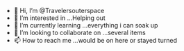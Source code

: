 - 👋 Hi, I’m @Travelersouterspace
- 👀 I’m interested in ...Helping out
- 🌱 I’m currently learning ...everything i can soak up
- 💞️ I’m looking to collaborate on ...several items
- 📫 How to reach me ...would be on here or stayed turned

<!---
Travelersouterspace/Travelersouterspace is a ✨ special ✨ repository because its `README.md` (this file) appears on your GitHub profile.
You can click the Preview link to take a look at your changes.
--->
